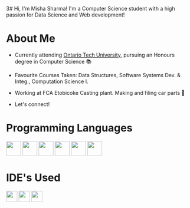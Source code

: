 3# Hi, I'm Misha Sharma! 
I'm a Computer Science student with a high passion for Data Science and Web development!

# About Me

- Currently attending [Ontario Tech University](https://ontariotechu.ca/), pursuing an Honours degree in Computer Science 📚

- Favourite Courses Taken: Data Structures, Software Systems Dev. & Integ., Computation Science I. 
  
- Working at FCA Etobicoke Casting plant. Making and filing car parts 🔨

- Let's connect! 

# Programming Languages

[<img src="https://upload.wikimedia.org/wikipedia/en/3/30/Java_programming_language_logo.svg" height="40">](https://www.java.com/)
[<img src="https://upload.wikimedia.org/wikipedia/commons/c/c3/Python-logo-notext.svg" height="40">](https://www.python.org/)
[<img src="https://upload.wikimedia.org/wikipedia/commons/1/18/ISO_C%2B%2B_Logo.svg" height="40">](https://www.cplusplus.com/)
[<img src="https://upload.wikimedia.org/wikipedia/commons/9/99/Unofficial_JavaScript_logo_2.svg" height="40">](https://developer.mozilla.org/en-US/docs/Web/JavaScript)
[<img src="https://upload.wikimedia.org/wikipedia/commons/6/61/HTML5_logo_and_wordmark.svg" height="40">](https://developer.mozilla.org/en-US/docs/Web/HTML)
[<img src="https://upload.wikimedia.org/wikipedia/commons/d/d5/CSS3_logo_and_wordmark.svg" height="40">](https://developer.mozilla.org/en-US/docs/Web/CSS)

# IDE's Used 

[<img src="https://resources.jetbrains.com/storage/products/intellij-idea/img/meta/intellij-idea_logo_300x300.png" height="30">](https://www.jetbrains.com/idea/)
[<img src="https://upload.wikimedia.org/wikipedia/commons/d/d0/Eclipse-Luna-Logo.svg" height="30">](https://www.eclipse.org/)
[<img src="https://upload.wikimedia.org/wikipedia/commons/9/9a/Visual_Studio_Code_1.35_icon.svg" height="30">](https://code.visualstudio.com/)






